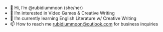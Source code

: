 - 👋 Hi, I’m @rubidiummoon (she/her)
- 👀 I’m interested in Video Games & Creative Writing
- 🌱 I’m currently learning English Literature w/ Creative Writing
- 📫 How to reach me rubidiummoon@outlook.com for business inquiries

<!---
rubidiummoon/rubidiummoon is a ✨ special ✨ repository because its `README.md` (this file) appears on your GitHub profile.
You can click the Preview link to take a look at your changes.
--->
